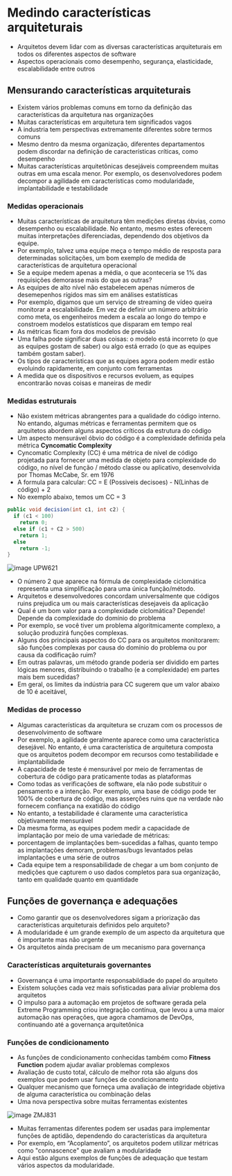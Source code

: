 # Medindo características arquiteturais

- Arquitetos devem lidar com as diversas características arquiteturais em todos os diferentes aspectos de software
- Aspectos operacionais como desempenho, segurança, elasticidade, escalabilidade entre outros

## Mensurando características arquiteturais

-  Existem vários problemas comuns em torno da definição das características da arquitetura nas organizações
-  Muitas características em arquitetura tem significados vagos
-  A industria tem perspectivas extremamente diferentes sobre termos comuns
-  Mesmo dentro da mesma organização, diferentes departamentos podem discordar na definição de características críticas, como desempenho
-  Muitas características arquitetônicas desejáveis compreendem muitas outras em uma escala menor. Por exemplo, os desenvolvedores podem decompor a agilidade em características como modularidade, implantabilidade e testabilidade

### Medidas operacionais

- Muitas características de arquitetura têm medições diretas óbvias, como desempenho ou escalabilidade. No entanto, mesmo estes oferecem muitas interpretações diferenciadas, dependendo dos objetivos da equipe.
- Por exemplo, talvez uma equipe meça o tempo médio de resposta para determinadas solicitações, um bom exemplo de medida de características de arquitetura operacional
- Se a equipe medem apenas a média, o que aconteceria se 1% das requisições demorasse mais do que as outras?
- As equipes de alto nível não estabelecem apenas números de desemepenhos rígidos mas sim em análises estatísticas
- Por exemplo, digamos que um serviço de streaming de vídeo queira monitorar a escalabilidade. Em vez de definir um número arbitrário como meta, os engenheiros medem a escala ao longo do tempo e constroem modelos estatísticos que disparam em tempo real
- As métricas ficam fora dos modelos de previsão
- Uma falha pode significar duas coisas: o modelo está incorreto (o que as equipes gostam de saber) ou algo está errado (o que as equipes também gostam
saber).
- Os tipos de características que as equipes agora podem medir estão evoluindo rapidamente, em conjunto com ferramentas
- A medida que os dispositivos e recursos evoluem, as equipes encontrarão novas coisas e maneiras de medir

### Medidas estruturais

- Não existem métricas abrangentes para a qualidade do código interno. No entando, algumas métricas e ferramentas permitem que os arquitetos abordem alguns aspectos críticos da estrutura do código
- Um aspecto mensurável óbvio do código é a complexidade definida pela métrica **Cyncomatic Complexity**
- Cyncomatic Complexity (CC) é uma métrica de nível de código projetada para fornecer uma medida de objeto para complexidade do código, no nível de função / método classe ou aplicativo, desenvolvida por Thomas McCabe, Sr. em 1976
- A formula para calcular: CC = E (Possiveis decisoes) - N(Linhas de código) + 2
- No exemplo abaixo, temos um CC = 3

```java
public void decision(int c1, int c2) {
  if (c1 < 100)
    return 0;
  else if (c1 + C2 > 500)
    return 1;
  else
    return -1;
}
```

![image UPW621](https://user-images.githubusercontent.com/43495376/232796732-e1df2273-ea1c-456c-83f5-f89a276e4923.png)

- O número 2 que aparece na fórmula de complexidade ciclomática representa uma simplificação para uma única função/método.
- Arquitetos e desenvolvedores concordam universalmente que códigos ruins prejudica um ou mais características desejaveis da aplicação
- Qual é um bom valor para a complexidade ciclomática? Depende!  Depende da complexidade do domínio do problema
- Por exemplo, se você tiver um problema algoritmicamente complexo, a solução produzirá funções complexas.
- Alguns dos principais aspectos do CC para os arquitetos monitorarem: são funções complexas por causa do domínio do problema ou por causa da codificação ruim? 
- Em outras palavras, um método grande poderia ser dividido em partes lógicas menores, distribuindo o trabalho (e a complexidade) em partes mais bem sucedidas?
- Em geral, os limites da indústria para CC sugerem que um valor abaixo de 10 é aceitável,

### Medidas de processo

- Algumas características da arquitetura se cruzam com os processos de desenvolvimento de software
- Por exemplo, a agilidade geralmente aparece como uma característica desejável. No entanto, é uma característica de arquitetura composta que os arquitetos podem decompor em recursos como testabilidade e implantabilidade
- A capacidade de teste é mensurável por meio de ferramentas de cobertura de código para praticamente todas as plataformas
- Como todas as verificações de software, ela não pode substituir o pensamento e a intenção. Por exemplo, uma base de código pode ter 100% de cobertura de código, mas asserções ruins que na verdade não fornecem confiança na exatidão do código
- No entanto, a testabilidade é claramente uma característica objetivamente mensurável
- Da mesma forma, as equipes podem medir a capacidade de implantação por meio de uma variedade de métricas: 
- porcentagem de implantações bem-sucedidas a falhas, quanto tempo as implantações demoram, problemas/bugs levantados pelas implantações e uma série de outros
- Cada equipe tem a responsabilidade de chegar a um bom conjunto de medições que capturem o uso dados completos para sua organização, tanto em qualidade quanto em quantidade

## Funções de governança e adequações

- Como garantir que os desenvolvedores sigam a priorização das características arquiteturais definidos pelo arquiteto?
- A modularidade é um grande exemplo de um aspecto da arquitetura que é importante mas não urgente
- Os arquitetos ainda precisam de um mecanismo para governança

### Características arquiteturais governantes

- Governança é uma importante responsabildiade do papel do arquiteto
- Existem soluções cada vez mais sofisticadas para aliviar problema dos arquitetos 
- O impulso para a automação em projetos de software gerada pela Extreme Programming criou integração contínua, que levou a uma maior automação nas operações, que agora chamamos de DevOps, continuando até a governança arquitetônica

### Funções de condicionamento

- As funções de condicionamento conhecidas também como **Fitness Function** podem ajudar avaliar problemas complexos
- Avaliação de custo total, cálculo de melhor rota são alguns dos exemplos que podem usar funções de condicionamento
- Qualquer mecanismo que forneça uma avaliação de integridade objetiva de alguma característica ou combinação delas
- Uma nova perspectiva sobre muitas ferramentas existentes

![image ZMJ831](https://user-images.githubusercontent.com/43495376/234148061-df9ec5fd-7548-4169-89e5-82247ea1a8c1.png)

- Muitas ferramentas diferentes podem ser usadas para implementar funções de aptidão, dependendo do características da arquitetura
- Por exemplo, em “Acoplamento”, os arquitetos podem utilizar métricas como "connascence" que avaliam a modularidade
- Aqui estão alguns exemplos de funções de adequação que testam vários aspectos da modularidade.
